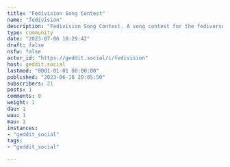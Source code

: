 ```yaml
---
title: "Fedivision Song Contest" 
name: "fedivision"
description: "Fedivision Song Contest. A song contest for the fediverse. Founded 2021.Website: https://fedivision.party/Microverse link: @fedivision@botsin.spacehttps://botsin.space/@fedivisionUsually takes place May/June. Final voting was held 18 June 2023. Next event will be in 2024."
type: community
date: "2023-07-06 18:29:42"
draft: false
nsfw: false
actor_id: "https://geddit.social/c/fedivision"
host: geddit.social
lastmod: "0001-01-01 00:00:00"
published: "2023-06-18 20:05:50"
subscribers: 21
posts: 1
comments: 0
weight: 1
dau: 1
wau: 1
mau: 1
instances:
- "geddit_social"
tags: 
- "geddit_social"

---
```

